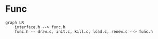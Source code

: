 # Func
```mermaid
graph LR
    interface.h --> func.h
    func.h -- draw.c, init.c, kill.c, load.c, renew.c --> func.h
```